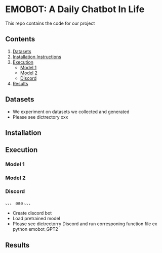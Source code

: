 # EMOBOT: A Daily Chatbot In Life
This repo contains the code for our project
## Contents
1. [Datasets](##Datasets)
2. [Installation Instructions](##Installation)
3. [Execution](##Execution)
   - [Model 1](###Model1)
   - [Model 2](###Model2)
   - [Discord](###Discord)
5. [Results](##Results)
## Datasets
* We experiment on datasets we collected and generated
* Please see dictrectory xxx
## Installation
## Execution
### Model 1
### Model 2
### Discord
、、、
aaa
、、、
* Create discord bot 
* Load pretrained model
* Please see dictrectorry Discord and run corresponing function file ex python emobot_GPT2
## Results


